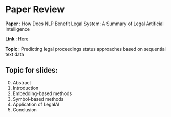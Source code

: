 # Paper Review

<b> Paper </b>: How Does NLP Benefit Legal System: A Summary of Legal Artificial Intelligence

<b> Link </b>: [Here](https://arxiv.org/abs/2004.12158)

<b> Topic </b>: Predicting legal proceedings status approaches based on sequential text data

## Topic for slides:

0. Abstract
1. Introduction
2. Embedding-based methods
3. Symbol-based methods
4. Application of LegalAI
5. Conclusion